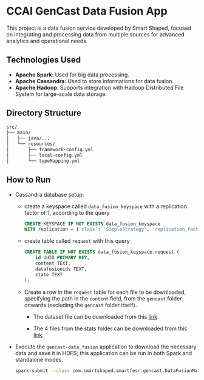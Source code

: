# CCAI GenCast Data Fusion App

This project is a data fusion service developed by Smart Shaped, focused on integrating and processing data from multiple sources for advanced analytics and operational needs.

## Technologies Used

- **Apache Spark**: Used for big data processing.
- **Apache Cassandra**: Used to store informations for data fusion.
- **Apache Hadoop**: Supports integration with Hadoop Distributed File System for large-scale data storage.

## Directory Structure

```bash
src/
├── main/
│   ├── java/...
│   └── resources/
│       ├── framework-config.yml
│       ├── local-config.yml
│       └── typeMapping.yml
```

## How to Run

- Cassandra database setup:

  - create a keyspace called `data_fusion_keyspace` with a replication factor of 1, according to the query

    ```sql
    CREATE KEYSPACE IF NOT EXISTS data_fusion_keyspace
    WITH replication = {'class': 'SimpleStrategy', 'replication_factor': 1};
    ```

  - create table called `request` with this query

    ```sql
    CREATE TABLE IF NOT EXISTS data_fusion_keyspace.request (
        id UUID PRIMARY KEY,
        content TEXT,
        datafusionids TEXT,
        state TEXT
    );
    ```

  - Create a row in the `request` table for each file to be downloaded, specifying the path in the `content` field, from the `gencast` folder onwards (excluding the `gencast` folder itself).

    - The dataset file can be downloaded from this [link](https://console.cloud.google.com/storage/browser/_details/dm_graphcast/gencast/dataset/source-hres_date-2022-03-29_res-0.25_levels-13_steps-30.nc;tab=live_object?inv=1&invt=AbtEwg).

    - The 4 files from the stats folder can be downloaded from this [link](https://console.cloud.google.com/storage/browser/dm_graphcast/gencast/stats?pageState=(%22StorageObjectListTable%22:(%22f%22:%22%255B%255D%22))&inv=1&invt=AbtEwg).

- Execute the `gencast-data_fusion` application to download the necessary data and save it in HDFS; this application can be run in both Spark and standalone modes.

  ```bash
  spark-submit --class com.smartshaped.smartfesr.gencast.DataFusionMain --master yarn --deploy-mode client ./extra_jars/gencast-data_fusion.jar
  ```
